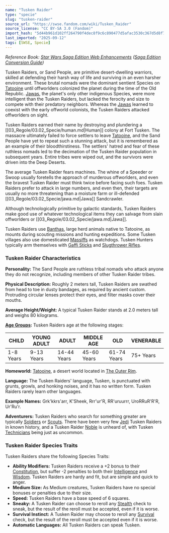 ```yaml
---
name: "Tusken Raider"
type: "specie"
slug: "tusken-raider"
source_url: "https://swse.fandom.com/wiki/Tusken_Raider"
source_license: "CC BY-SA 3.0 (Fandom)"
import_hash: "5d44b961d102ff264790f4dec8f9c6c890477d5afac3530c367d5d8f7f63812a"
last_imported: "2025-09-12"
tags: [SWSE, Specie]
---
```

*Reference Book: [Star Wars Saga Edition Web Enhancements](https://swse.fandom.com/wiki/Star_Wars_Saga_Edition_Web_Enhancements) ([Saga Edition Conversion Guide](https://swse.fandom.com/wiki/Saga_Edition_Conversion_Guide))*

Tusken Raiders, or Sand People, are primitive desert-dwelling warriors, skilled at defending their harsh way of life and surviving in an even harsher environment. These brutal nomads were the dominant sentient Species on [Tatooine](https://swse.fandom.com/wiki/Tatooine) until offworlders colonized the planet during the time of the Old Republic. [Jawas](https://swse.fandom.com/wiki/Jawas), the planet's only other indigenous Species, were more intelligent than the Tusken Raiders, but lacked the ferocity and size to compete with their predatory neighbors. Whereas the [Jawas](https://swse.fandom.com/wiki/Jawas) learned to coexist with the early offworld colonists, the Tusken Raiders attacked offworlders on sight.

Tusken Raiders earned their name by destroying and plundering a [[03_Regole/03.02_Specie/human.md|Human]] colony at Fort Tusken. The massacre ultimately failed to force settlers to leave [Tatooine](https://swse.fandom.com/wiki/Tatooine), and the Sand People have yet to repeat such a stunning attack, but it is remembered as an example of their bloodthirstiness. The settlers' hatred and fear of these ruthless nomads led to the decimation of the Tusken Raider population in subsequent years. Entire tribes were wiped out, and the survivors were driven into the Deep Deserts.

The average Tusken Raider fears machines. The whine of a Speeder or Swoop usually foretells the approach of murderous offworlders, and even the bravest Tusken Raider must think twice before facing such foes. Tusken Raiders prefer to attack in large numbers, and even then, their targets are usually no more threatening than a moisture farm or ill-defended [[03_Regole/03.02_Specie/jawa.md|Jawa]] Sandcrawler.

Although technologically primitive by galactic standards, Tusken Raiders make good use of whatever technological items they can salvage from slain offworlders or [[03_Regole/03.02_Specie/jawa.md|Jawa]].

Tusken Raiders use [Banthas](https://swse.fandom.com/wiki/Banthas), large herd animals native to Tatooine, as mounts during scouting missions and hunting expeditions. Some Tusken villages also use domesticated [Massiffs](https://swse.fandom.com/wiki/Massiffs) as watchdogs. Tusken Hunters typically arm themselves with [Gaffi Sticks](https://swse.fandom.com/wiki/Gaffi_Sticks) and [Slugthrower Rifles](https://swse.fandom.com/wiki/Slugthrower_Rifles).

### Tusken Raider Characteristics
**Personality:** The Sand People are ruthless tribal nomads who attack anyone they do not recognize, including members of other Tusken Raider tribes.

**Physical Description:** Roughly 2 meters tall, Tusken Raiders are swathed from head to toe in dusty bandages, as required by ancient custom. Protruding circular lenses protect their eyes, and filter masks cover their mouths.

**Average Height/Weight:** A typical Tusken Raider stands at 2.0 meters tall and weighs 80 kilograms.

**[Age Groups](https://swse.fandom.com/wiki/Age_Groups):** Tusken Raiders age at the following stages:

| CHILD | YOUNG ADULT | ADULT | MIDDLE AGE | OLD | VENERABLE |
| --- | --- | --- | --- | --- | --- |
| 1-8 Years | 9-13 Years | 14-44 Years | 45-60 Years | 61-74 Years | 75+ Years |

**Homeworld:** [Tatooine](https://swse.fandom.com/wiki/Tatooine), a desert world located in [The Outer Rim](https://swse.fandom.com/wiki/The_Outer_Rim).

**Language:** The Tusken Raiders' language, Tusken, is punctuated with grunts, growls, and honking noises, and it has no written form. Tusken Raiders rarely learn other languages.

**Example Names:** Grk'kkrs'arr, K'Sheek, Rrr'ur'R, RR'uruurrr, UroRRuR'R'R, Ur'Ru'r.

**Adventurers:** Tusken Raiders who search for something greater are typically [Soldiers](https://swse.fandom.com/wiki/Soldiers) or [Scouts](https://swse.fandom.com/wiki/Scouts). There have been very few [Jedi](https://swse.fandom.com/wiki/Jedi) Tusken Raiders in known history, and a Tusken Raider [Noble](https://swse.fandom.com/wiki/Noble) is unheard of, with Tusken [Technicians](https://swse.fandom.com/wiki/Technicians) being just as uncommon.

### Tusken Raider Species Traits
Tusken Raiders share the following Species Traits:

- **Ability Modifiers:** Tusken Raiders receive a +2 bonus to their [Constitution](https://swse.fandom.com/wiki/Constitution), but suffer -2 penalties to both their [Intelligence](https://swse.fandom.com/wiki/Intelligence) and [Wisdom](https://swse.fandom.com/wiki/Wisdom). Tusken Raiders are hardy and fit, but are simple and quick to anger.
- **Medium Size:** As Medium creatures, Tusken Raiders have no special bonuses or penalties due to their size.
- **Speed:** Tusken Raiders have a base speed of 6 squares.
- **Sneaky:** A Tusken Raider can choose to reroll any [Stealth](https://swse.fandom.com/wiki/Stealth) check to sneak, but the result of the reroll must be accepted, even if it is worse.
- **Survival Instinct:** A Tusken Raider may choose to reroll any [Survival](https://swse.fandom.com/wiki/Survival) check, but the result of the reroll must be accepted even if it is worse.
- **Automatic Languages:** All Tusken Raiders can speak Tusken.